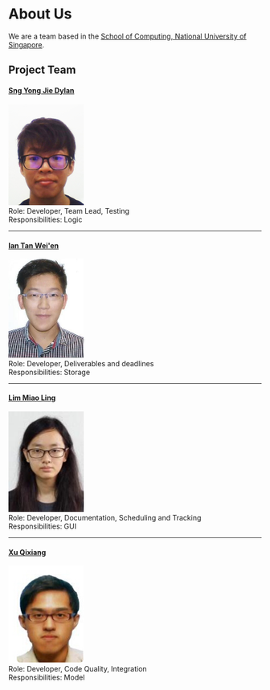 # About Us

We are a team based in the [School of Computing, National University of Singapore](http://www.comp.nus.edu.sg).

## Project Team

#### [Sng Yong Jie Dylan](http://github.com/dylansyj)
<img src="images/dylansyj.jpg" width="150"><br>
Role: Developer, Team Lead, Testing <br>
Responsibilities: Logic

-----

#### [Ian Tan Wei'en](http://github.com/kishontf)
<img src="images/kishontf.jpg" width="150"><br>
Role: Developer, Deliverables and deadlines <br>
Responsibilities: Storage

-----

#### [Lim Miao Ling](http://github.com/limmlingg)
<img src="images/limmlingg.jpg" width="150"><br>
Role: Developer, Documentation, Scheduling and Tracking <br>
Responsibilities: GUI

 -----

#### [Xu Qixiang](http://github.com/XuQixiang)
<img src="images/xuqixiang.jpg" width="150"><br>
Role: Developer, Code Quality, Integration <br>
Responsibilities: Model
